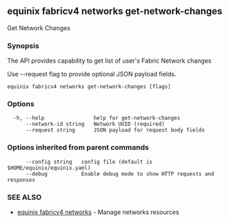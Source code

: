 ## equinix fabricv4 networks get-network-changes

Get Network Changes

### Synopsis

The API provides capability to get list of user's Fabric Network changes

Use --request flag to provide optional JSON payload fields.

```
equinix fabricv4 networks get-network-changes [flags]
```

### Options

```
  -h, --help                help for get-network-changes
      --network-id string   Network UUID (required)
      --request string      JSON payload for request body fields
```

### Options inherited from parent commands

```
      --config string   config file (default is $HOME/equinix/equinix.yaml)
      --debug           Enable debug mode to show HTTP requests and responses
```

### SEE ALSO

* [equinix fabricv4 networks](equinix_fabricv4_networks.md)	 - Manage networks resources

